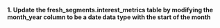 __1. Update the fresh_segments.interest_metrics table by modifying the month_year column to be a date data type with the start of the month__
